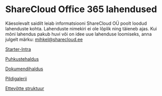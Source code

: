 # ShareCloud Office 365 lahendused 

Käesolevalt saidilt leiab informatsiooni ShareCloud OÜ poolt loodud lahenduste kohta. Lahenduste nimekiri ei ole lõplik ning täieneb ajas. Kui mõni lahendus pakub huvi või on idee uue lahenduse loomiseks, anna julgelt märku: <mihkel@sharecloud.ee>

[Starter-Intra](/products/starter/)

[Puhkustehaldus](/products/vacations/)

[Dokumendihaldus](/products/dms/)

[Pildigalerii](/products/picturegallery/)

[Ettevõtte struktuur](/products/orgStructure/)

<!-- ??? note "Oluline märkus"
    Lorem ipsum dolor sit amet, consectetur adipiscing elit. Nulla et euismod
    nulla. Curabitur feugiat, tortor non consequat finibus, justo purus auctor
    massa, nec semper lorem quam in massa. -->
